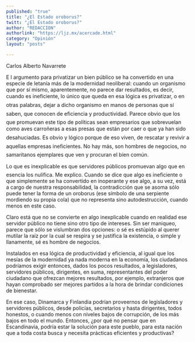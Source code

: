 ```yaml
---
published: "true"
title: "¿El Estado oroborus?"
twitt: "¿El Estado oroborus?"
author: "REDACCION"
authorlink: "https://ljz.mx/acercade.html"
category: "Opinión"
layout: "posts"

---
```



  Carlos Alberto Navarrete



  E l argumento para privatizar un bien público se ha convertido en una especie de letanía más de la modernidad neoliberal: cuando un organismo que por sí mismo, aparentemente, no parece dar resultados, es decir, cuando es ineficiente, lo único que queda en esa lógica es privatizar, o en otras palabras, dejar a dicho organismo en manos de personas que sí saben, que conocen de eficiencia y productividad. Parece obvio que los que promuevan este tipo de políticas sean empresarios que sobrevuelan como aves carroñeras a esas presas que están por caer o que ya han sido desahuciadas. Es obvio y lógico porque de eso viven, de rescatar y revivir a aquellas empresas ineficientes. No hay más, son hombres de negocios, no samaritanos ejemplares que ven y procuran el bien común.



  Lo que es inexplicable es que servidores públicos promuevan algo que en esencia los nulifica. Me explico. Cuando se dice que algo es ineficiente o que simplemente se ha convertido en inoperante y ese algo, a su vez, está a cargo de nuestra responsabilidad, la contradicción que se asoma sólo puede tener la forma de un oroborus (ese símbolo de una serpiente mordiendo su propia cola) que no representa sino autodestrucción, cuando menos en este caso.



  Claro está que no se convierte en algo inexplicable cuando en realidad ese servidor público no tiene sino otro tipo de intereses. Sin ser maniqueo, parece que sólo se vislumbran dos opciones: o sé es estúpido al querer mutilar la raíz por la cual se respira y se justifica la existencia, o simple y llanamente, sé es hombre de negocios.



  Instalados en esa lógica de productividad y eficiencia, al igual que los mesías de la modernidad ya nada moderna en la economía, los ciudadanos podríamos exigir entonces, dados los pocos resultados, a legisladores, servidores públicos, dirigentes, en suma, representantes del poder ciudadano que ofrezcan mejores resultados, por ejemplo, extranjeros que hayan comprobado ser mejores partidos a la hora de brindar condiciones de bienestar.



  En ese caso, Dinamarca y Finlandia podrían proveernos de legisladores y servidores públicos, desde policías, secretarios y hasta dirigentes, todos honestos, o cuando menos con niveles bajos de corrupción, de los más bajos en todo el mundo. Entonces, ¿por qué no pensar que en Escandinavia, podría estar la solución para este pueblo, para esta nación que a toda costa busca y necesita prácticas eficientes y productivas?

